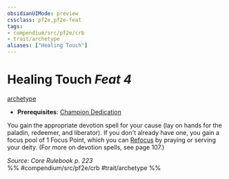 ```yaml
---
obsidianUIMode: preview
cssclass: pf2e,pf2e-feat
tags:
- compendium/src/pf2e/crb
- trait/archetype
aliases: ["Healing Touch"]
---
```

# Healing Touch  *Feat 4*  
[archetype](/rules/traits/archetype.md)  

- **Prerequisites**: [Champion Dedication](/compendium/feats/champion-dedication.md)

You gain the appropriate devotion spell for your cause (lay on hands for the paladin, redeemer, and liberator). If you don't already have one, you gain a focus pool of 1 Focus Point, which you can [Refocus](/rules/actions/refocus.md) by praying or serving your deity. (For more on devotion spells, see page 107.)

*Source: Core Rulebook p. 223*  
%% #compendium/src/pf2e/crb #trait/archetype %%